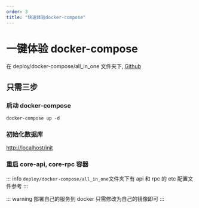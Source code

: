 ```yaml
---
order: 3
title: "快速体验docker-compose"
---
```


# 一键体验 docker-compose

在 deploy/docker-compose/all_in_one 文件夹下, [Github](https://github.com/suyuan32/simple-admin-core/blob/master/deploy/docker-compose/all_in_one/docker-compose.yaml)

## 只需三步

### 启动 docker-compose

```shell
docker-compose up -d
```

### 初始化数据库

<http://localhost/init>

### 重启 core-api, core-rpc 容器

::: info
`deploy/docker-compose/all_in_one`文件夹下有 api 和 rpc 的 etc 配置文件参考
:::

::: warning
部署自己的服务到 docker 只需修改为自己的镜像即可
:::
